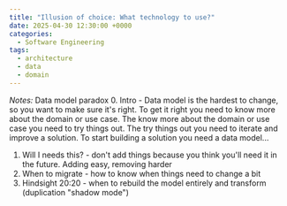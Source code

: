 ```yaml
---
title: "Illusion of choice: What technology to use?"
date: 2025-04-30 12:30:00 +0000
categories:
  - Software Engineering
tags:
  - architecture
  - data
  - domain
---
```


_Notes:_
Data model paradox
0. Intro - Data model is the hardest to change, so you want to make sure it's right. To get it right you need to know more about the domain or use case. The know more about the domain or use case you need to try things out. The try things out you need to iterate and improve a solution. To start building a solution you need a data model...
1. Will I needs this? - don't add things because you think you'll need it in the future. Adding easy, removing harder
2. When to migrate - how to know when things need to change a bit
3. Hindsight 20:20 - when to rebuild the model entirely and transform (duplication "shadow mode")